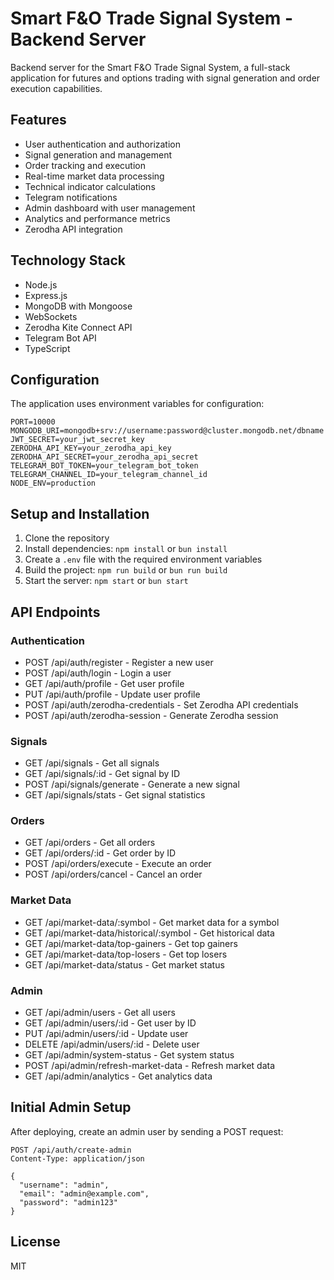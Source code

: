 # Smart F&O Trade Signal System - Backend Server

Backend server for the Smart F&O Trade Signal System, a full-stack application for futures and options trading with signal generation and order execution capabilities.

## Features

- User authentication and authorization
- Signal generation and management
- Order tracking and execution
- Real-time market data processing
- Technical indicator calculations
- Telegram notifications
- Admin dashboard with user management
- Analytics and performance metrics
- Zerodha API integration

## Technology Stack

- Node.js
- Express.js
- MongoDB with Mongoose
- WebSockets
- Zerodha Kite Connect API
- Telegram Bot API
- TypeScript

## Configuration

The application uses environment variables for configuration:

```
PORT=10000
MONGODB_URI=mongodb+srv://username:password@cluster.mongodb.net/dbname
JWT_SECRET=your_jwt_secret_key
ZERODHA_API_KEY=your_zerodha_api_key
ZERODHA_API_SECRET=your_zerodha_api_secret
TELEGRAM_BOT_TOKEN=your_telegram_bot_token
TELEGRAM_CHANNEL_ID=your_telegram_channel_id
NODE_ENV=production
```

## Setup and Installation

1. Clone the repository
2. Install dependencies: `npm install` or `bun install`
3. Create a `.env` file with the required environment variables
4. Build the project: `npm run build` or `bun run build`
5. Start the server: `npm start` or `bun start`

## API Endpoints

### Authentication
- POST /api/auth/register - Register a new user
- POST /api/auth/login - Login a user
- GET /api/auth/profile - Get user profile
- PUT /api/auth/profile - Update user profile
- POST /api/auth/zerodha-credentials - Set Zerodha API credentials
- POST /api/auth/zerodha-session - Generate Zerodha session

### Signals
- GET /api/signals - Get all signals
- GET /api/signals/:id - Get signal by ID
- POST /api/signals/generate - Generate a new signal
- GET /api/signals/stats - Get signal statistics

### Orders
- GET /api/orders - Get all orders
- GET /api/orders/:id - Get order by ID
- POST /api/orders/execute - Execute an order
- POST /api/orders/cancel - Cancel an order

### Market Data
- GET /api/market-data/:symbol - Get market data for a symbol
- GET /api/market-data/historical/:symbol - Get historical data
- GET /api/market-data/top-gainers - Get top gainers
- GET /api/market-data/top-losers - Get top losers
- GET /api/market-data/status - Get market status

### Admin
- GET /api/admin/users - Get all users
- GET /api/admin/users/:id - Get user by ID
- PUT /api/admin/users/:id - Update user
- DELETE /api/admin/users/:id - Delete user
- GET /api/admin/system-status - Get system status
- POST /api/admin/refresh-market-data - Refresh market data
- GET /api/admin/analytics - Get analytics data

## Initial Admin Setup

After deploying, create an admin user by sending a POST request:

```
POST /api/auth/create-admin
Content-Type: application/json

{
  "username": "admin",
  "email": "admin@example.com",
  "password": "admin123"
}
```

## License

MIT
